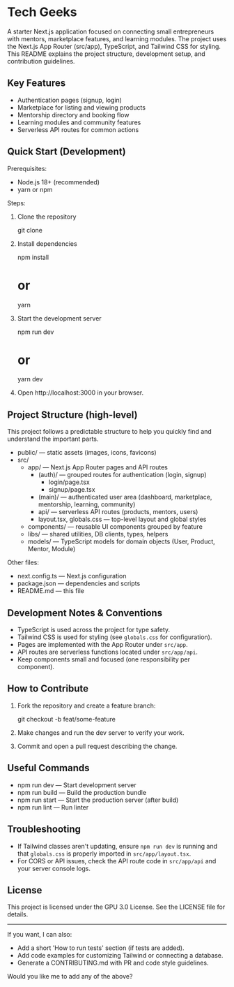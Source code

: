 # Tech Geeks

A starter Next.js application focused on connecting small entrepreneurs with mentors, marketplace features, and learning modules. The project uses the Next.js App Router (src/app), TypeScript, and Tailwind CSS for styling. This README explains the project structure, development setup, and contribution guidelines.

## Key Features

- Authentication pages (signup, login)
- Marketplace for listing and viewing products
- Mentorship directory and booking flow
- Learning modules and community features
- Serverless API routes for common actions

## Quick Start (Development)

Prerequisites:

- Node.js 18+ (recommended)
- yarn or npm

Steps:

1. Clone the repository

	git clone <repo-url>

2. Install dependencies

	npm install
	# or
	yarn

3. Start the development server

	npm run dev
	# or
	yarn dev

4. Open http://localhost:3000 in your browser.

## Project Structure (high-level)

This project follows a predictable structure to help you quickly find and understand the important parts.

- public/ — static assets (images, icons, favicons)
- src/
  - app/ — Next.js App Router pages and API routes
	 - (auth)/ — grouped routes for authentication (login, signup)
		- login/page.tsx
		- signup/page.tsx
	 - (main)/ — authenticated user area (dashboard, marketplace, mentorship, learning, community)
	 - api/ — serverless API routes (products, mentors, users)
	 - layout.tsx, globals.css — top-level layout and global styles
  - components/ — reusable UI components grouped by feature
  - libs/ — shared utilities, DB clients, types, helpers
  - models/ — TypeScript models for domain objects (User, Product, Mentor, Module)

Other files:

- next.config.ts — Next.js configuration
- package.json — dependencies and scripts
- README.md — this file

## Development Notes & Conventions

- TypeScript is used across the project for type safety.
- Tailwind CSS is used for styling (see `globals.css` for configuration).
- Pages are implemented with the App Router under `src/app`.
- API routes are serverless functions located under `src/app/api`.
- Keep components small and focused (one responsibility per component).

## How to Contribute

1. Fork the repository and create a feature branch:

	git checkout -b feat/some-feature

2. Make changes and run the dev server to verify your work.

3. Commit and open a pull request describing the change.

## Useful Commands

- npm run dev — Start development server
- npm run build — Build the production bundle
- npm run start — Start the production server (after build)
- npm run lint — Run linter

## Troubleshooting

- If Tailwind classes aren't updating, ensure `npm run dev` is running and that `globals.css` is properly imported in `src/app/layout.tsx`.
- For CORS or API issues, check the API route code in `src/app/api` and your server console logs.

## License

This project is licensed under the GPU 3.0 License. See the LICENSE file for details.

---

If you want, I can also:

- Add a short 'How to run tests' section (if tests are added).
- Add code examples for customizing Tailwind or connecting a database.
- Generate a CONTRIBUTING.md with PR and code style guidelines.

Would you like me to add any of the above? 
